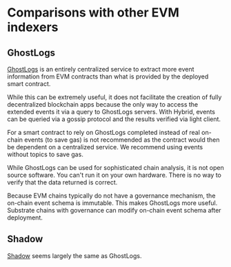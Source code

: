 # Comparisons with other EVM indexers

## GhostLogs

[GhostLogs](https://ghostlogs.xyz/) is an entirely centralized service to extract more event information from EVM contracts than what is provided by the deployed smart contract.

While this can be extremely useful, it does not facilitate the creation of fully decentralized blockchain apps because the only way to access the extended events it via a query to GhostLogs servers. With Hybrid, events can be queried via a gossip protocol and the results verified via light client.

For a smart contract to rely on GhostLogs completed instead of real on-chain events (to save gas) is not recommended as the contract would then be dependent on a centralized service. We recommend using events without topics to save gas.

While GhostLogs can be used for sophisticated chain analysis, it is not open source software. You can't run it on your own hardware. There is no way to verify that the data returned is correct.

Because EVM chains typically do not have a governance mechanism, the on-chain event schema is immutable. This makes GhostLogs more useful. Substrate chains with governance can modify on-chain event schema after deployment.

## Shadow

[Shadow](https://docs.shadow.xyz/) seems largely the same as GhostLogs.
